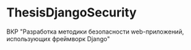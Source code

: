 # ThesisDjangoSecurity
ВКР "Разработка методики безопасности web-приложений, использующих фреймворк Django"
